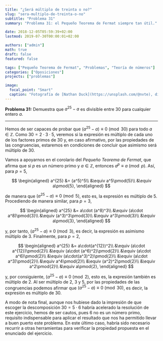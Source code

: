 ```yaml
---
title: "¿Será múltiplo de treinta o no?"
slug: "sera-multiplo-de-treinta-o-no"
subtitle: "Problema 31"
summary: "Problema 31: el Pequeño Teorema de Fermat siempre tan útil."

date: 2018-12-05T05:59:39+02:00
lastmod: 2019-07-30T00:00:01+02:00

authors: ["admin"]
math: true
draft: false
featured: false

tags: ["Pequeño Teorema de Fermat", "Problemas", "Teoría de números"]
categories: ["Oposiciones"]
projects: ["problemas"]

image:
  focal_point: "Smart"
  caption: "Fotografía de [Nathan Duck](https://unsplash.com/@nvte), disponible en [Unsplash](https://unsplash.com/photos/KnLj3o9A66E)."
---
```


**Problema 31:** Demuestra que $a^{25} - a$ es divisible entre $30$ para cualquier entero $a$.

***

Hemos de ser capaces de probar que $(a^{25} - a)\equiv 0\pmod{30}$ para todo $a\in\mathbb{Z}$. Como $30=2\cdot3\cdot5$, veremos si la expresión es múltiplo de cada uno de los factores primos de $30$ y, en caso afirmativo, por las propiedades de las congruencias, estaremos en condiciones de concluir que asimismo será múltiplo de $30$.

Vamos a apoyarnos en el corolario del *Pequeño Teorema de Fermat*, que afirma que si $p$ es un número primo y $a\in\mathbb{Z}$, entonces $a^p\equiv a\pmod{p}$. Así, para $p=5$,

$$
\begin{aligned}
a^{25} &= (a^5)^5\\
&\equiv a^5\pmod{5}\\
&\equiv a\pmod{5},
\end{aligned}
$$

de manera que $(a^{25} - a)\equiv 0\pmod{5}$, esto es, la expresión es múltiplo de $5$. Procediendo de manera similar, para $p=3$,

$$
\begin{aligned}
a^{25} &= a\cdot (a^8)^3\\
&\equiv (a\cdot a^8)\pmod{3}\\
&\equiv (a^3)^3\pmod{3}\\
&\equiv a^3\pmod{3}\\
&\equiv a\pmod{3},
\end{aligned}
$$

y, por tanto, $(a^{25} - a)\equiv 0\pmod{3}$, es decir, la expresión es asimismo múltiplo de $3$. Finalmente, para $p=2$,

$$
\begin{aligned}
a^{25} &= a\cdot(a^{12})^2\\
&\equiv (a\cdot a^{12})\pmod{2}\\
&\equiv (a\cdot (a^6)^2)\pmod{2}\\
&\equiv (a\cdot a^6)\pmod{2}\\
&\equiv (a\cdot(a^3)^2)\pmod{2}\\
&\equiv (a\cdot a^3)\pmod{2}\\
&\equiv a^4\pmod{2}\\
&\equiv (a^2)^2\pmod{2}\\
&\equiv a^2\pmod{2}\\
&\equiv a\pmod{2},
\end{aligned}
$$

y, por consiguiente, $(a^{25} - a)\equiv 0\pmod{2}$, esto es, la expresión también es múltiplo de $2$. Al ser múltiplo de $2$, $3$ y $5$, por las propiedades de las congruencias podemos afirmar que $(a^{25} - a)\equiv 0\pmod{30}$, es decir, la expresión es múltiplo de $30$.

A modo de nota final, aunque nos hubiese dado la impresión de que escoger la descomposición $30=5\cdot 6$ habría acelerado la resolución de este ejercicio, hemos de ser cautos, pues $6$ no es un número primo, requisito indispensable para aplicar el resultado que nos ha permitido llevar a buen puerto este problema. En este último caso, habría sido necesario recurrir a otras herramientas para verificar la propiedad propuesta en el enunciado del ejercicio.
